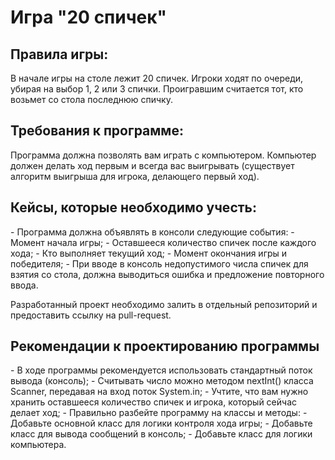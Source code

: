 # Игра "20 спичек"

<h2>Правила игры:</h2>
В начале игры на столе лежит 20 спичек.
Игроки ходят по очереди, убирая на выбор 1, 2 или 3 спички.
Проигравшим считается тот, кто возьмет со стола последнюю спичку.

<h2>Требования к программе:</h2>
Программа должна позволять вам играть с компьютером.
Компьютер должен делать ход первым и всегда вас выигрывать (существует алгоритм выигрыша для игрока, делающего первый ход).

<h2>Кейсы, которые необходимо учесть:</h2>
- Программа должна объявлять в консоли следующие события:
	- Момент начала игры;
	- Оставшееся количество спичек после каждого хода;
	- Кто выполняет текущий ход;
	- Момент окончания игры и победителя;
- При вводе в консоль недопустимого числа спичек для взятия со стола, должна выводиться ошибка и предложение повторного ввода.

Разработанный проект необходимо залить в отдельный репозиторий и предоставить ссылку на pull-request.

<h2>Рекомендации к проектированию программы</h2>
- В ходе программы рекомендуется использовать стандартный поток вывода (консоль);
- Считывать число можно методом nextInt() класса Scanner, передавая на вход поток System.in;
- Учтите, что вам нужно хранить оставшееся количество спичек и игрока, который сейчас делает ход;
- Правильно разбейте программу на классы и методы:
	- Добавьте основной класс для логики контроля хода игры;
	- Добавьте класс для вывода сообщений в консоль;
	- Добавьте класс для логики компьютера.